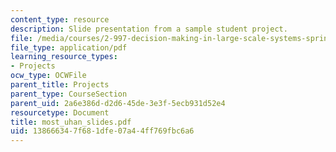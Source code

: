 ```yaml
---
content_type: resource
description: Slide presentation from a sample student project.
file: /media/courses/2-997-decision-making-in-large-scale-systems-spring-2004/138666347f681dfe07a44ff769fbc6a6_most_uhan_slides.pdf
file_type: application/pdf
learning_resource_types:
- Projects
ocw_type: OCWFile
parent_title: Projects
parent_type: CourseSection
parent_uid: 2a6e386d-d2d6-45de-3e3f-5ecb931d52e4
resourcetype: Document
title: most_uhan_slides.pdf
uid: 13866634-7f68-1dfe-07a4-4ff769fbc6a6
---
```


